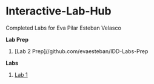 # Interactive-Lab-Hub

Completed Labs for Eva Pilar Esteban Velasco

**Lab Prep**

1. [Lab 2 Prep]//github.com/evaesteban/IDD-Labs-Prep

**Labs**

1. [Lab 1](//github.com/evaesteban/IDD-Fa18-Lab1)
